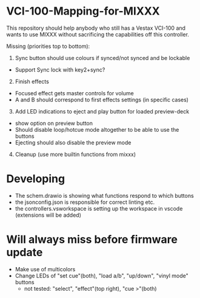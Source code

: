 # VCI-100-Mapping-for-MIXXX
This repository should help anybody who still has a Vestax VCI-100 and wants to use MIXXX without sacrificing the capabilities off this controller.

 Missing (priorities top to bottom):
 1. Sync button should use colours if synced/not synced and be lockable
   - Support Sync lock with key2+sync?
 2. Finish effects
   - Focused effect gets master controls for volume
   - A and B should correspond to first effects settings (in specific cases)
 3. Add LED indications to eject and play button for loaded preview-deck
   - show option on preview button
   - Should disable loop/hotcue mode altogether to be able to use the buttons
   - Ejecting should also disable the preview mode
 4. Cleanup (use more builtin functions from mixxx)

# Developing
- The schem.drawio is showing what functions respond to which buttons
- the jsonconfig.json is responsible for correct linting etc.
- the controllers.vsworkspace is setting up the workspace in vscode (extensions will be added)

# Will always miss before firmware update
- Make use of multicolors
- Change LEDs of "set cue"(both), "load a/b", "up/down", "vinyl mode" buttons
  - not tested: "select", "effect"(top right), "cue >"(both)

